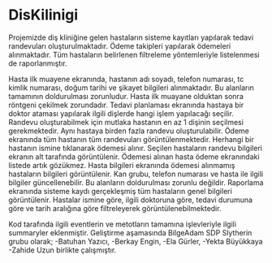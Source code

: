 # DisKilinigi

Projemizde diş kliniğine gelen hastaların sisteme kayıtları yapılarak tedavi randevuları oluşturulmaktadır. Ödeme takipleri yapılarak ödemeleri alınmaktadır. 
Tüm hastaların belirlenen filtreleme yöntemleriyle listelenmesi de raporlanmıştır. 

Hasta ilk muayene ekranında, hastanın adı soyadı, telefon numarası, tc kimlik numarası, doğum tarihi ve şikayet bilgileri alınmaktadır. Bu alanların tamamının 
doldurulması zorunludur. Hasta ilk muayane olduktan sonra röntgeni çekilmek zorundadır. 
Tedavi planlaması ekranında hastaya bir doktor ataması yapılarak ilgili dişlerde hangi işlem yapılacağı seçilir. Randevu oluşturabilmek için mutlaka hastanın en az 
1 dişinin seçilmesi gerekmektedir. Aynı hastaya birden fazla randevu oluşturulabilir.
Ödeme ekranında tüm hastanın tüm randevuları görüntülenmektedir. Herhangi bir hastanın ismine tıklanarak ödemesi alınır. Seçilen hastaların randevu bilgileri ekranın alt
tarafında görüntülenir. Ödemesi alınan hasta ödeme ekranındaki listede artık gözükmez. 
Hasta bilgileri ekranında ödemesi alınmamış hastaların bilgileri görüntülenir. Kan grubu, telefon numarası ve hasta ile ilgili bilgiler güncellenebilir. 
Bu alanların doldurulması zorunlu değildir. 
Raporlama ekranında sisteme kaydı gerçekleşmiş tüm hastaların genel bilgileri görüntülenir. Hastalar ismine göre, ilgili doktoruna göre, tedavi durumuna göre ve 
tarih aralığına göre filtreleyerek görüntülenebilmektedir.

Kod tarafında ilgili eventlerin ve metotların tamamına işlevleriyle ilgili summaryler eklenmiştir.
Geliştirme aşamasında BilgeAdam SDP Slytherin grubu olarak; 
-Batuhan Yazıcı,
-Berkay Engin,
-Ela Gürler,
-Yekta Büyükkaya 
-Zahide Uzun birlikte çalışmıştır. 
